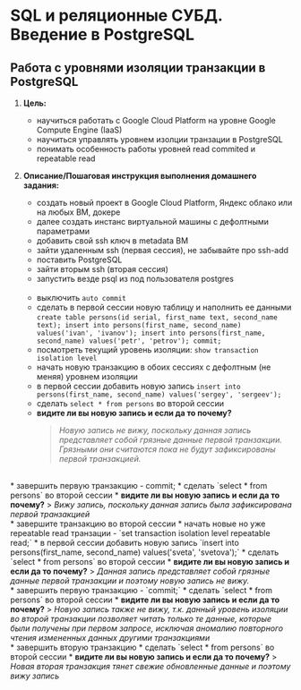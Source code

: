 # SQL и реляционные СУБД. Введение в PostgreSQL
## Работа с уровнями изоляции транзакции в PostgreSQL

1. <b>Цель:</b>
    * научиться работать с Google Cloud Platform на уровне Google Compute Engine (IaaS)
    * научиться управлять уровнем изолции транзации в PostgreSQL
    * понимать особенность работы уровней read commited и repeatable read

1. <b>Описание/Пошаговая инструкция выполнения домашнего задания:</b></br>

    * создать новый проект в Google Cloud Platform, Яндекс облако или на любых ВМ, докере
    * далее создать инстанс виртуальной машины с дефолтными параметрами
    * добавить свой ssh ключ в metadata ВМ
    * зайти удаленным ssh (первая сессия), не забывайте про ssh-add
    * поставить PostgreSQL
    * зайти вторым ssh (вторая сессия)
    * запустить везде psql из под пользователя postgres
</br></br>
    * выключить `auto commit`
    * сделать в первой сессии новую таблицу и наполнить ее данными `create table persons(id serial, first_name text, second_name text); insert into persons(first_name, second_name) values('ivan', 'ivanov'); insert into persons(first_name, second_name) values('petr', 'petrov'); commit;`
    * посмотреть текущий уровень изоляции: `show transaction isolation level`
    * начать новую транзакцию в обоих сессиях с дефолтным (не меняя) уровнем изоляции
    * в первой сессии добавить новую запись `insert into persons(first_name, second_name) values('sergey', 'sergeev');`
    * сделать `select * from persons` во второй сессии
    * <b>видите ли вы новую запись и если да то почему?</b>
      > <i>Новую запись не вижу, поскольку данная запись представляет собой грязные данные первой транзакции. Грязными они считаются пока не будут зафиксированы первой транзакцией.</i>
</br>
    * завершить первую транзакцию - commit;
    * сделать `select * from persons` во второй сессии
    * <b>видите ли вы новую запись и если да то почему?</b>
      > <i>Вижу запись, поскольку данная запись была зафиксирована первой транзакцией</i>
</br>
    * завершите транзакцию во второй сессии
    * начать новые но уже repeatable read транзации - `set transaction isolation level repeatable read;`
    * в первой сессии добавить новую запись `insert into persons(first_name, second_name) values('sveta', 'svetova');`
    * сделать `select * from persons` во второй сессии
    * <b>видите ли вы новую запись и если да то почему?</b>
      > <i>Данная запись представляет собой грязные данные первой транзакции и поэтому новую запись не вижу.</i>
</br>
    * завершить первую транзакцию - `commit;`
    * сделать `select * from persons` во второй сессии
    * <b>видите ли вы новую запись и если да то почему?</b>
      > <i>Новую запись также не вижу, т.к. данный уровень изоляции во второй транзакции позволяет читать только те данные, которые были получены при первом запросе, исключая аномалию повторного чтения измененных данных другими транзакциями</i>
</br>
    * завершить вторую транзакцию
    * сделать `select * from persons` во второй сессии
    * <b>видите ли вы новую запись и если да то почему?</b>
      > <i>Новая вторая транзакция тянет свежие обновленные данные и поэтому вижу запись</i>